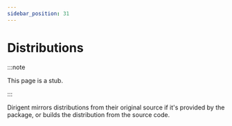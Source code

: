 ```yaml
---
sidebar_position: 31
---
```


# Distributions

:::note

This page is a stub.

:::

Dirigent mirrors distributions from their original source if it's provided by the package, or builds the distribution
from the source code. 
